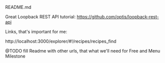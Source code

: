 README.md

Great Loopback REST API tutorial: https://github.com/optis/loopback-rest-api

Links, that's important for me:

http://localhost:3000/explorer/#!/recipes/recipes_find

@TODO fill Readme with other urls, that what we'll need for Free and Menu Milestone